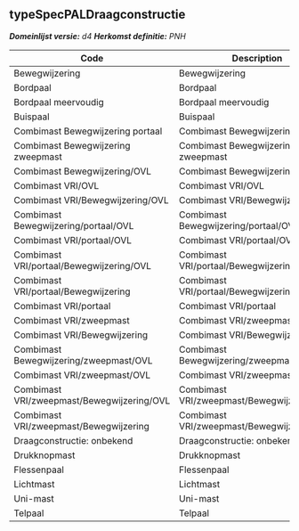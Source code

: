 ## typeSpecPALDraagconstructie

*__Domeinlijst versie:__ d4*
*__Herkomst definitie:__ PNH*

|__Code__ |__Description__	|
|	---	|	---	|
| Bewegwijzering | Bewegwijzering |
| Bordpaal | Bordpaal |
| Bordpaal meervoudig | Bordpaal meervoudig |
| Buispaal | Buispaal |
| Combimast Bewegwijzering portaal | Combimast Bewegwijzering portaal |
| Combimast Bewegwijzering zweepmast | Combimast Bewegwijzering zweepmast |
| Combimast Bewegwijzering/OVL | Combimast Bewegwijzering/OVL |
| Combimast VRI/OVL | Combimast VRI/OVL |
| Combimast VRI/Bewegwijzering/OVL | Combimast VRI/Bewegwijzering/OVL |
| Combimast Bewegwijzering/portaal/OVL | Combimast Bewegwijzering/portaal/OVL |
| Combimast VRI/portaal/OVL | Combimast VRI/portaal/OVL |
| Combimast VRI/portaal/Bewegwijzering/OVL| Combimast VRI/portaal/Bewegwijzering/OVL |
| Combimast VRI/portaal/Bewegwijzering | Combimast VRI/portaal/Bewegwijzering |
| Combimast VRI/portaal | Combimast VRI/portaal |
| Combimast VRI/zweepmast | Combimast VRI/zweepmast |
| Combimast VRI/Bewegwijzering | Combimast VRI/Bewegwijzering |
| Combimast Bewegwijzering/zweepmast/OVL | Combimast Bewegwijzering/zweepmast/OVL |
| Combimast VRI/zweepmast/OVL | Combimast VRI/zweepmast/OVL |
| Combimast VRI/zweepmast/Bewegwijzering/OVL | Combimast VRI/zweepmast/Bewegwijzering/OVL |
| Combimast VRI/zweepmast/Bewegwijzering | Combimast VRI/zweepmast/Bewegwijzering |
| Draagconstructie: onbekend | Draagconstructie: onbekend |
| Drukknopmast | Drukknopmast |
| Flessenpaal | Flessenpaal |
| Lichtmast | Lichtmast |
| Uni-mast | Uni-mast |
| Telpaal | Telpaal |
